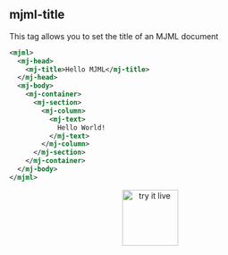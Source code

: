 ## mjml-title

This tag allows you to set the title of an MJML document

 ```xml
 <mjml>
   <mj-head>
     <mj-title>Hello MJML</mj-title>
   </mj-head>
   <mj-body>
     <mj-container>
       <mj-section>
         <mj-column>
           <mj-text>
             Hello World!
           </mj-text>
         </mj-column>
       </mj-section>
     </mj-container>
   </mj-body>
 </mjml>
 ```

<p align="center">
  <a target="_blank" href="/try-it-live/components/head-title">
    <img width="100px" src="https://mjml.io/assets/img/svg/TRYITLIVE.svg" alt="try it live" />
  </a>
</p>
